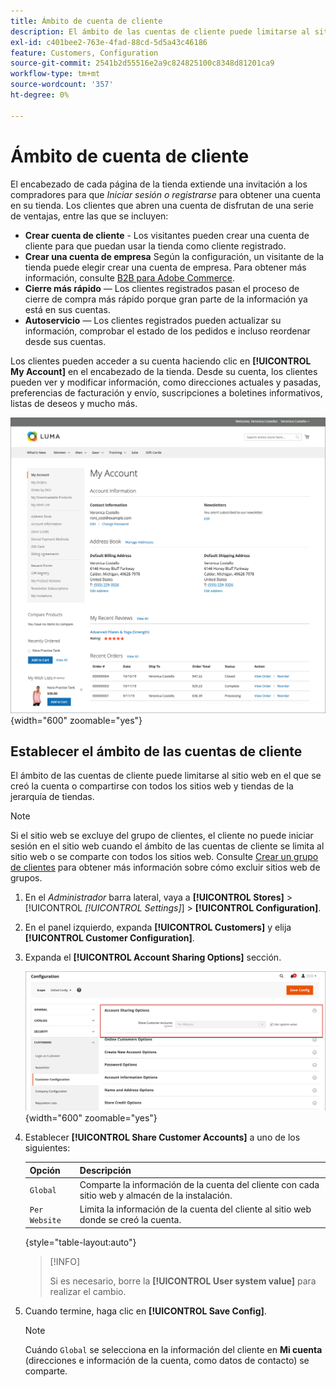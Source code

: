 ```yaml
---
title: Ámbito de cuenta de cliente
description: El ámbito de las cuentas de cliente puede limitarse al sitio web en el que se creó la cuenta o compartirse con todos los sitios web y tiendas de la jerarquía de tiendas.
exl-id: c401bee2-763e-4fad-88cd-5d5a43c46186
feature: Customers, Configuration
source-git-commit: 2541b2d55516e2a9c824825100c8348d81201ca9
workflow-type: tm+mt
source-wordcount: '357'
ht-degree: 0%

---
```


# Ámbito de cuenta de cliente

El encabezado de cada página de la tienda extiende una invitación a los compradores para que _Iniciar sesión o registrarse_ para obtener una cuenta en su tienda. Los clientes que abren una cuenta de disfrutan de una serie de ventajas, entre las que se incluyen:

* **Crear cuenta de cliente** - Los visitantes pueden crear una cuenta de cliente para que puedan usar la tienda como cliente registrado.
* **Crear una cuenta de empresa** Según la configuración, un visitante de la tienda puede elegir crear una cuenta de empresa. Para obtener más información, consulte [B2B para Adobe Commerce](../b2b/introduction.md).
* **Cierre más rápido** — Los clientes registrados pasan el proceso de cierre de compra más rápido porque gran parte de la información ya está en sus cuentas.
* **Autoservicio** — Los clientes registrados pueden actualizar su información, comprobar el estado de los pedidos e incluso reordenar desde sus cuentas.

Los clientes pueden acceder a su cuenta haciendo clic en **[!UICONTROL My Account]** en el encabezado de la tienda. Desde su cuenta, los clientes pueden ver y modificar información, como direcciones actuales y pasadas, preferencias de facturación y envío, suscripciones a boletines informativos, listas de deseos y mucho más.

![Mi cuenta](assets/account-dashboard-my-account.png){width="600" zoomable="yes"}

## Establecer el ámbito de las cuentas de cliente

El ámbito de las cuentas de cliente puede limitarse al sitio web en el que se creó la cuenta o compartirse con todos los sitios web y tiendas de la jerarquía de tiendas.

>[!NOTE]
>
>Si el sitio web se excluye del grupo de clientes, el cliente no puede iniciar sesión en el sitio web cuando el ámbito de las cuentas de cliente se limita al sitio web o se comparte con todos los sitios web. Consulte [Crear un grupo de clientes](customer-groups.md#create-a-customer-group) para obtener más información sobre cómo excluir sitios web de grupos.

1. En el _Administrador_ barra lateral, vaya a **[!UICONTROL Stores]** > [!UICONTROL _[!UICONTROL Settings]_] > **[!UICONTROL Configuration]**.

1. En el panel izquierdo, expanda **[!UICONTROL Customers]** y elija **[!UICONTROL Customer Configuration]**.

1. Expanda el **[!UICONTROL Account Sharing Options]** sección.

   ![Opciones de uso compartido de cuentas](assets/customer-configuration-account-sharing-options.png){width="600" zoomable="yes"}

1. Establecer **[!UICONTROL Share Customer Accounts]** a uno de los siguientes:

   | Opción | Descripción |
   | --- | --- |
   | `Global` | Comparte la información de la cuenta del cliente con cada sitio web y almacén de la instalación. |
   | `Per Website` | Limita la información de la cuenta del cliente al sitio web donde se creó la cuenta. |

   {style="table-layout:auto"}

   >[!INFO]
   >
   > Si es necesario, borre la **[!UICONTROL User system value]** para realizar el cambio.

1. Cuando termine, haga clic en **[!UICONTROL Save Config]**.

   >[!NOTE]
   >
   >Cuándo `Global` se selecciona en la información del cliente en **Mi cuenta** (direcciones e información de la cuenta, como datos de contacto) se comparte.
